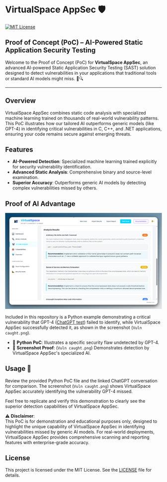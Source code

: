 # VirtualSpace AppSec 🛡️

[![MIT License](https://img.shields.io/badge/License-MIT-yellow.svg)](LICENSE)

## Proof of Concept (PoC) – AI-Powered Static Application Security Testing

Welcome to the Proof of Concept (PoC) for **VirtualSpace AppSec**, an advanced AI-powered Static Application Security Testing (SAST) solution designed to detect vulnerabilities in your applications that traditional tools or standard AI models might miss. 🧠🔍

---

## Overview

VirtualSpace AppSec combines static code analysis with specialized machine learning trained on thousands of real-world vulnerability patterns. This PoC illustrates how our tailored AI outperforms generic models (like GPT-4) in identifying critical vulnerabilities in C, C++, and .NET applications, ensuring your code remains secure against emerging threats.

## Features

- **AI-Powered Detection**: Specialized machine learning trained explicitly for security vulnerability identification.
- **Advanced Static Analysis**: Comprehensive binary and source-level examination.
- **Superior Accuracy**: Outperforms generic AI models by detecting complex vulnerabilities missed by others.

## Proof of AI Advantage

![Vuln caught](Vuln-caught.png)

Included in this repository is a Python example demonstrating a critical vulnerability that GPT-4 ([ChatGPT test](https://chatgpt.com/c/688decd4-02e0-832c-812d-1bcb8c7df120)) failed to identify, while VirtualSpace AppSec successfully detected it, as shown in the screenshot (`Vuln caught.png`).

- 📌 **Python PoC**: Illustrates a specific security flaw undetected by GPT-4.
- 📸 **Screenshot Proof**: (`Vuln caught.png`) Demonstrates detection by VirtualSpace AppSec's specialized AI.

## Usage 🧪

Review the provided Python PoC file and the linked ChatGPT conversation for comparison. The screenshot (`Vuln caught.png`) shows VirtualSpace AppSec accurately identifying the vulnerability GPT-4 missed.

Feel free to replicate and verify this demonstration to clearly see the superior detection capabilities of VirtualSpace AppSec.

⚠️ **Disclaimer**:  
This PoC is for demonstration and educational purposes only, designed to highlight the unique capability of VirtualSpace AppSec in identifying vulnerabilities missed by generic AI models. For real-world deployments, VirtualSpace AppSec provides comprehensive scanning and reporting features with enterprise-grade accuracy.

## License

This project is licensed under the MIT License. See the [LICENSE](LICENSE) file for details.
